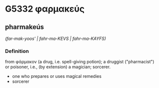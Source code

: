 # G5332 φαρμακεύς

## pharmakeús

_(far-mak-yoos' | fahr-ma-KEVS | fahr-ma-KAYFS)_

### Definition

from φάρμακον (a drug, i.e. spell-giving potion); a druggist ("pharmacist") or poisoner, i.e., (by extension) a magician; sorcerer.

- one who prepares or uses magical remedies
- sorcerer

